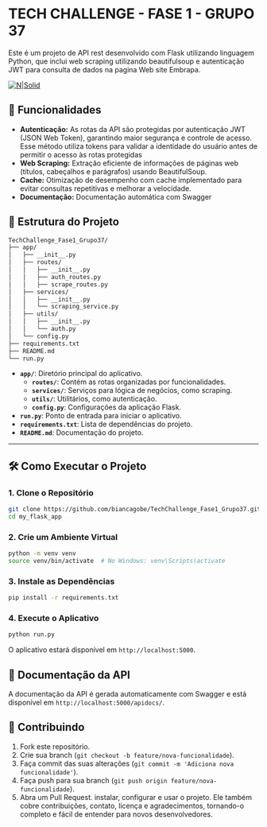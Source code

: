 # TECH CHALLENGE - FASE 1 - GRUPO 37

Este é um projeto de API rest desenvolvido com Flask utilizando linguagem Python, que inclui web scraping utilizando beautifulsoup e autenticação JWT para consulta de dados na pagina Web site Embrapa.

[![N|Solid](https://seeklogo.com/images/E/Embrapa-logo-3C71B11BFE-seeklogo.com.png)](http://vitibrasil.cnpuv.embrapa.br/index.php?opcao=opt_06)

## 🚀 Funcionalidades

- **Autenticação:** As rotas da API são protegidas por autenticação JWT (JSON Web Token), garantindo maior segurança e controle de acesso. Esse método utiliza tokens para validar a identidade do usuário antes de permitir o acesso às rotas protegidas
- **Web Scraping:** Extração eficiente de informações de páginas web (títulos, cabeçalhos e parágrafos) usando BeautifulSoup.
- **Cache:** Otimização de desempenho com cache implementado para evitar consultas repetitivas e melhorar a velocidade.
- **Documentação:** Documentação automática com Swagger

## 📁 Estrutura do Projeto

```bash
TechChallenge_Fase1_Grupo37/
├── app/
│   ├── __init__.py
│   ├── routes/
│   │   ├── __init__.py
│   │   ├── auth_routes.py
│   │   ├── scrape_routes.py
│   ├── services/
│   │   ├── __init__.py
│   │   └── scraping_service.py
│   ├── utils/
│   │   ├── __init__.py
│   │   └── auth.py
│   └── config.py
├── requirements.txt
├── README.md
└── run.py
```

- **`app/`**: Diretório principal do aplicativo.
  - **`routes/`**: Contém as rotas organizadas por funcionalidades.
  - **`services/`**: Serviços para lógica de negócios, como scraping.
  - **`utils/`**: Utilitários, como autenticação.
  - **`config.py`**: Configurações da aplicação Flask.
- **`run.py`**: Ponto de entrada para iniciar o aplicativo.
- **`requirements.txt`**: Lista de dependências do projeto.
- **`README.md`**: Documentação do projeto.
---

## 🛠️ Como Executar o Projeto

### 1. Clone o Repositório

```bash
git clone https://github.com/biancagobe/TechChallenge_Fase1_Grupo37.git
cd my_flask_app
```

### 2. Crie um Ambiente Virtual

```bash
python -m venv venv
source venv/bin/activate  # No Windows: venv\Scripts\activate
```

### 3. Instale as Dependências

```bash
pip install -r requirements.txt
```

### 4. Execute o Aplicativo

```bash
python run.py
```

O aplicativo estará disponível em `http://localhost:5000`.

## 📖 Documentação da API

A documentação da API é gerada automaticamente com Swagger e está disponível em `http://localhost:5000/apidocs/`.

## 🤝 Contribuindo

1. Fork este repositório.
2. Crie sua branch (`git checkout -b feature/nova-funcionalidade`).
3. Faça commit das suas alterações (`git commit -m 'Adiciona nova funcionalidade'`).
4. Faça push para sua branch (`git push origin feature/nova-funcionalidade`).
5. Abra um Pull Request.
instalar, configurar e usar o projeto. Ele também cobre contribuições, contato, licença e agradecimentos, tornando-o completo e fácil de entender para novos desenvolvedores.